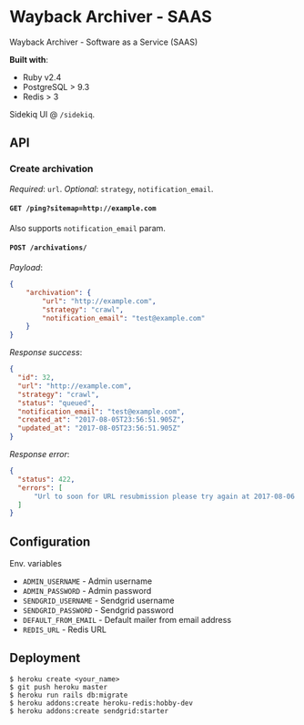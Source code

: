 # Wayback Archiver - SAAS

Wayback Archiver - Software as a Service (SAAS)

__Built with__:

* Ruby v2.4
* PostgreSQL > 9.3
* Redis > 3

Sidekiq UI @ `/sidekiq`.

## API

### Create archivation

_Required_: `url`.
_Optional_: `strategy`, `notification_email`.

#### `GET /ping?sitemap=http://example.com`

Also supports `notification_email` param.

#### `POST /archivations/`

_Payload_:

```json
{
	"archivation": {
		"url": "http://example.com",
		"strategy": "crawl",
		"notification_email": "test@example.com"
	}
}
```

_Response success_:

```json
{
  "id": 32,
  "url": "http://example.com",
  "strategy": "crawl",
  "status": "queued",
  "notification_email": "test@example.com",
  "created_at": "2017-08-05T23:56:51.905Z",
  "updated_at": "2017-08-05T23:56:51.905Z"
}
```

_Response error_:

```json
{
  "status": 422,
  "errors": [
      "Url to soon for URL resubmission please try again at 2017-08-06 23:41:17 UTC (~24 hours)"
  ]
}
```

## Configuration

Env. variables

* `ADMIN_USERNAME` - Admin username
* `ADMIN_PASSWORD` - Admin password
* `SENDGRID_USERNAME` - Sendgrid username
* `SENDGRID_PASSWORD` - Sendgrid password
* `DEFAULT_FROM_EMAIL` - Default mailer from email address
* `REDIS_URL` - Redis URL

## Deployment

```
$ heroku create <your_name>
$ git push heroku master
$ heroku run rails db:migrate
$ heroku addons:create heroku-redis:hobby-dev
$ heroku addons:create sendgrid:starter
```
